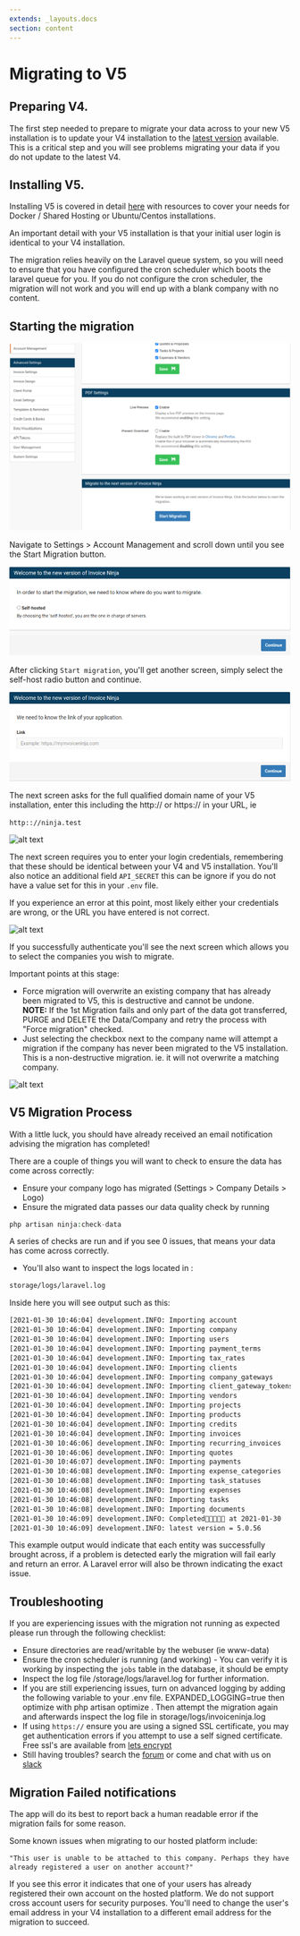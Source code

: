 ```yaml
---
extends: _layouts.docs
section: content
---
```


# Migrating to V5

## Preparing V4.

The first step needed to prepare to migrate your data across to your new V5 installation is to update your V4 installation to the [latest version](https://download.invoiceninja.com) available. This is a critical step and you will see problems migrating your data if you do not update to the latest V4.

## Installing V5.

Installing V5 is covered in detail [here](/docs/self-host-installation) with resources to cover your needs for Docker / Shared Hosting or Ubuntu/Centos installations.

An important detail with your V5 installation is that your initial user login is identical to your V4 installation.

The migration relies heavily on the Laravel queue system, so you will need to ensure that you have configured the cron scheduler which boots the laravel queue for you. If you do not configure the cron scheduler, the migration will not work and you will end up with a blank company with no content. 

## Starting the migration

![alt text](/assets/images/migration/migration_step_1.png "Start migration")

Navigate to Settings > Account Management and scroll down until you see the Start Migration button.

![alt text](/assets/images/migration/migration_step_2.png "Select self hosted")

After clicking ```Start migration```, you'll get another screen, simply select the self-host radio button and continue.

![alt text](/assets/images/migration/migration_step_3.png "Enter URL")

The next screen asks for the full qualified domain name of your V5 installation, enter this including the http:// or https:// in your URL, ie

```http:://ninja.test```

![alt text](/assets/images/migration/migration_step_4.png "Authenticate")

The next screen requires you to enter your login credentials, remembering that these should be identical between your V4 and V5 installation. You'll also notice an additional field ```API_SECRET``` this can be ignore if you do not have a value set for this in your ```.env``` file.

If you experience an error at this point, most likely either your credentials are wrong, or the URL you have entered is not correct.

![alt text](/assets/images/migration/migration_step_5.png "Select company")

If you successfully authenticate you'll see the next screen which allows you to select the companies you wish to migrate.

Important points at this stage:

* Force migration will overwrite an existing company that has already been migrated to V5, this is destructive and cannot be undone.
<br>**NOTE:** If the 1st Migration fails and only part of the data got transferred, PURGE and DELETE the Data/Company and retry the process with "Force migration" checked.
* Just selecting the checkbox next to the company name will attempt a migration if the company has never been migrated to the V5 installation. This is a non-destructive migration. ie. it will not overwrite a matching company.

![alt text](/assets/images/migration/migration_step_6.png "Migration started")

## V5 Migration Process

With a little luck, you should have already received an email notification advising the migration has completed!

There are a couple of things you will want to check to ensure the data has come across correctly:

* Ensure your company logo has migrated (Settings > Company Details > Logo)
* Ensure the migrated data passes our data quality check by running

```php
php artisan ninja:check-data
```

A series of checks are run and if you see 0 issues, that means your data has come across correctly.

* You'll also want to inspect the logs located in :

```bash
storage/logs/laravel.log
```

Inside here you will see output such as this:

```bash
[2021-01-30 10:46:04] development.INFO: Importing account  
[2021-01-30 10:46:04] development.INFO: Importing company  
[2021-01-30 10:46:04] development.INFO: Importing users  
[2021-01-30 10:46:04] development.INFO: Importing payment_terms  
[2021-01-30 10:46:04] development.INFO: Importing tax_rates  
[2021-01-30 10:46:04] development.INFO: Importing clients  
[2021-01-30 10:46:04] development.INFO: Importing company_gateways  
[2021-01-30 10:46:04] development.INFO: Importing client_gateway_tokens  
[2021-01-30 10:46:04] development.INFO: Importing vendors  
[2021-01-30 10:46:04] development.INFO: Importing projects  
[2021-01-30 10:46:04] development.INFO: Importing products  
[2021-01-30 10:46:04] development.INFO: Importing credits  
[2021-01-30 10:46:04] development.INFO: Importing invoices  
[2021-01-30 10:46:06] development.INFO: Importing recurring_invoices  
[2021-01-30 10:46:06] development.INFO: Importing quotes  
[2021-01-30 10:46:07] development.INFO: Importing payments  
[2021-01-30 10:46:08] development.INFO: Importing expense_categories  
[2021-01-30 10:46:08] development.INFO: Importing task_statuses  
[2021-01-30 10:46:08] development.INFO: Importing expenses  
[2021-01-30 10:46:08] development.INFO: Importing tasks  
[2021-01-30 10:46:08] development.INFO: Importing documents  
[2021-01-30 10:46:09] development.INFO: Completed🚀🚀🚀🚀🚀 at 2021-01-30 
[2021-01-30 10:46:09] development.INFO: latest version = 5.0.56  
```

This example output would indicate that each entity was successfully brought across, if a problem is detected early the migration will fail early and return an error. A Laravel error will also be thrown indicating the exact issue.

## Troubleshooting

If you are experiencing issues with the migration not running as expected please run through the following checklist:

* Ensure directories are read/writable by the webuser (ie www-data)
* Ensure the cron scheduler is running (and working) - You can verify it is working by inspecting the ```jobs``` table in the database, it should be empty
* Inspect the log file /storage/logs/laravel.log for further information.
* If you are still experiencing issues, turn on advanced logging by adding the following variable to your .env file. EXPANDED_LOGGING=true then optimize with php artisan optimize . Then attempt the migration again and afterwards inspect the log file in storage/logs/invoiceninja.log
* If using `https://` ensure you are using a signed SSL certificate, you may get authentication errors if you attempt to use a self signed certificate. Free ssl's are available from [lets encrypt](https://letsencrypt.org)
* Still having troubles? search the [forum](https://forum.invoiceninja.com) or come and chat with us on [slack](https://invoiceninja.slack.com)

## Migration Failed notifications

The app will do its best to report back a human readable error if the migration fails for some reason.

Some known issues when migrating to our hosted platform include:

```
"This user is unable to be attached to this company. Perhaps they have already registered a user on another account?"
```

If you see this error it indicates that one of your users has already registered their own account on the hosted platform. We do not support cross account users for security purposes. You'll need to change the user's email address in your V4 installation to a different email address for the migration to succeed.